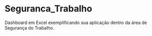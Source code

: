 # Seguranca_Trabalho
Dashboard em Excel exemplificando sua aplicação dentro da área de Segurança do Trabalho.
